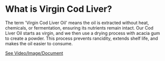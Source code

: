 # What is Virgin Cod Liver?

The term 'Virgin Cod Liver Oil' means the oil is extracted without heat, chemicals, or fermentation, ensuring its nutrients remain intact. Our Cod Liver Oil starts as virgin, and we then use a drying process with acacia gum to create a powder. This process prevents rancidity, extends shelf life, and makes the oil easier to consume.

 [See Video/Image/Document](https://hls-player.drberg.com/asset?path=migrated-assets/overcoming-keto-plateau-after-6-8-weeks-drberg)
